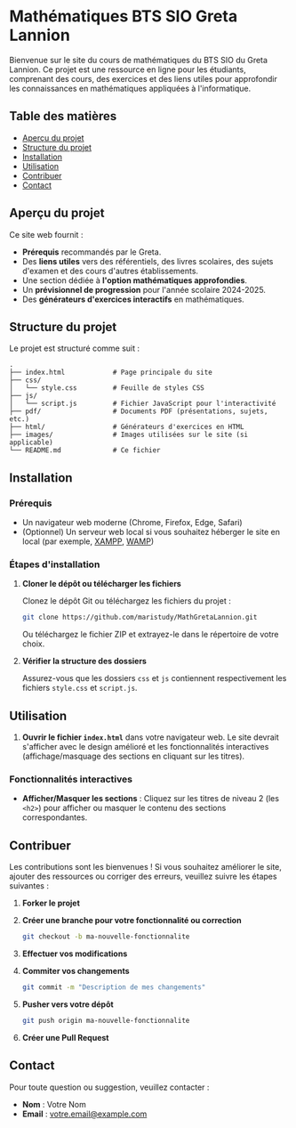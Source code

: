 # Mathématiques BTS SIO Greta Lannion

Bienvenue sur le site du cours de mathématiques du BTS SIO du Greta Lannion. Ce projet est une ressource en ligne pour les étudiants, comprenant des cours, des exercices et des liens utiles pour approfondir les connaissances en mathématiques appliquées à l'informatique.

## Table des matières

- [Aperçu du projet](#aperçu-du-projet)
- [Structure du projet](#structure-du-projet)
- [Installation](#installation)
- [Utilisation](#utilisation)
- [Contribuer](#contribuer)
- [Contact](#contact)

## Aperçu du projet

Ce site web fournit :

- **Prérequis** recommandés par le Greta.
- Des **liens utiles** vers des référentiels, des livres scolaires, des sujets d'examen et des cours d'autres établissements.
- Une section dédiée à **l'option mathématiques approfondies**.
- Un **prévisionnel de progression** pour l'année scolaire 2024-2025.
- Des **générateurs d'exercices interactifs** en mathématiques.

## Structure du projet

Le projet est structuré comme suit :

```
.
├── index.html            # Page principale du site
├── css/
│   └── style.css         # Feuille de styles CSS
├── js/
│   └── script.js         # Fichier JavaScript pour l'interactivité
├── pdf/                  # Documents PDF (présentations, sujets, etc.)
├── html/                 # Générateurs d'exercices en HTML
├── images/               # Images utilisées sur le site (si applicable)
└── README.md             # Ce fichier
```

## Installation

### Prérequis

- Un navigateur web moderne (Chrome, Firefox, Edge, Safari)
- (Optionnel) Un serveur web local si vous souhaitez héberger le site en local (par exemple, [XAMPP](https://www.apachefriends.org/fr/index.html), [WAMP](https://www.wampserver.com/))

### Étapes d'installation

1. **Cloner le dépôt ou télécharger les fichiers**

   Clonez le dépôt Git ou téléchargez les fichiers du projet :

   ```bash
   git clone https://github.com/maristudy/MathGretaLannion.git
   ```

   Ou téléchargez le fichier ZIP et extrayez-le dans le répertoire de votre choix.

2. **Vérifier la structure des dossiers**

   Assurez-vous que les dossiers `css` et `js` contiennent respectivement les fichiers `style.css` et `script.js`.

## Utilisation

1. **Ouvrir le fichier `index.html`** dans votre navigateur web. Le site devrait s'afficher avec le design amélioré et les fonctionnalités interactives (affichage/masquage des sections en cliquant sur les titres).

### Fonctionnalités interactives

- **Afficher/Masquer les sections** : Cliquez sur les titres de niveau 2 (les `<h2>`) pour afficher ou masquer le contenu des sections correspondantes.

## Contribuer

Les contributions sont les bienvenues ! Si vous souhaitez améliorer le site, ajouter des ressources ou corriger des erreurs, veuillez suivre les étapes suivantes :

1. **Forker le projet**
2. **Créer une branche pour votre fonctionnalité ou correction**

   ```bash
   git checkout -b ma-nouvelle-fonctionnalite
   ```

3. **Effectuer vos modifications**
4. **Commiter vos changements**

   ```bash
   git commit -m "Description de mes changements"
   ```

5. **Pusher vers votre dépôt**

   ```bash
   git push origin ma-nouvelle-fonctionnalite
   ```

6. **Créer une Pull Request**

## Contact

Pour toute question ou suggestion, veuillez contacter :

- **Nom** : Votre Nom
- **Email** : [votre.email@example.com](mailto:votre.email@example.com)
